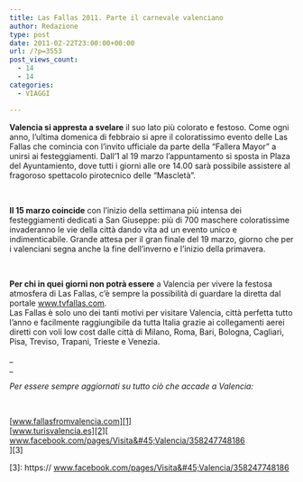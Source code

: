 ```yaml
---
title: Las Fallas 2011. Parte il carnevale valenciano
author: Redazione
type: post
date: 2011-02-22T23:00:00+00:00
url: /?p=3553
post_views_count:
  - 14
  - 14
categories:
  - VIAGGI

---
```

**Valencia si appresta a svelare** il suo lato pi&ugrave; colorato e festoso. Come ogni anno, l&rsquo;ultima domenica di febbraio si apre il coloratissimo evento delle Las Fallas che comincia con l&rsquo;invito ufficiale da parte della &ldquo;Fallera Mayor&rdquo; a unirsi ai festeggiamenti. Dall&rsquo;1 al 19 marzo l&rsquo;appuntamento si sposta in Plaza del Ayuntamiento, dove tutti i giorni alle ore 14.00 sar&agrave; possibile assistere al fragoroso spettacolo pirotecnico delle &ldquo;Masclet&agrave;&rdquo;.

&nbsp;

**Il 15 marzo coincide** con l&rsquo;inizio della settimana pi&ugrave; intensa dei festeggiamenti dedicati a San Giuseppe: pi&ugrave; di 700 maschere coloratissime invaderanno le vie della citt&agrave; dando vita ad un evento unico e indimenticabile. Grande attesa per il gran finale del 19 marzo, giorno che per i valenciani segna anche la fine dell&rsquo;inverno e l&rsquo;inizio della primavera.

&nbsp;

**Per chi in quei giorni non potr&agrave; essere** a Valencia per vivere la festosa atmosfera di Las Fallas, c&rsquo;&egrave; sempre la possibilit&agrave; di guardare la diretta dal portale www.tvfallas.com.  
Las Fallas &egrave; solo uno dei tanti motivi per visitare Valencia, citt&agrave; perfetta tutto l&rsquo;anno e facilmente raggiungibile da tutta Italia grazie ai collegamenti aerei diretti con voli low cost dalle citt&agrave; di Milano, Roma, Bari, Bologna, Cagliari, Pisa, Treviso, Trapani, Trieste e Venezia.

_  
_ 

_Per essere sempre aggiornati su tutto ci&ograve; che accade a Valencia:_

&nbsp;

[www.fallasfromvalencia.com][1]  
[www.turisvalencia.es][2][  
www.facebook.com/pages/Visita&#45;Valencia/358247748186  
][3]

 [1]: https://www.fallasfromvalencia.com
 [2]: https://www.turisvalencia.es
 [3]: https:// www.facebook.com/pages/Visita&#45;Valencia/358247748186